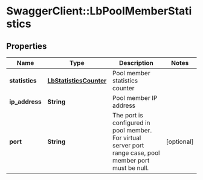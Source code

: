 # SwaggerClient::LbPoolMemberStatistics

## Properties
Name | Type | Description | Notes
------------ | ------------- | ------------- | -------------
**statistics** | [**LbStatisticsCounter**](LbStatisticsCounter.md) | Pool member statistics counter | 
**ip_address** | **String** | Pool member IP address | 
**port** | **String** | The port is configured in pool member. For virtual server port range case, pool member port must be null.  | [optional] 


